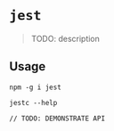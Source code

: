 # `jest`

> TODO: description

## Usage

```
npm -g i jest

jestc --help

// TODO: DEMONSTRATE API
```
